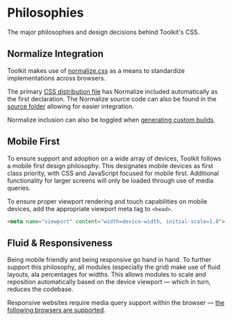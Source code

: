 # Philosophies #

The major philosophies and design decisions behind Toolkit's CSS.

## Normalize Integration ##

Toolkit makes use of [normalize.css](http://necolas.github.io/normalize.css) as a means to standardize implementations across browsers.

The primary [CSS distribution file](../../setup/getting-started.md#distribution-files) has Normalize included automatically as the first declaration. The Normalize source code can also be found in the [source folder](../../setup/getting-started.md#source-files) allowing for easier integration.

Normalize inclusion can also be toggled when [generating custom builds](../../setup/custom-builds.md#normalize-integration).

## Mobile First ##

To ensure support and adoption on a wide array of devices, Toolkit follows a mobile first design philosophy. This designates mobile devices as first class priority, with CSS and JavaScript focused for mobile first. Additional functionality for larger screens will only be loaded through use of media queries.

To ensure proper viewport rendering and touch capabilities on mobile devices, add the appropriate viewport meta tag to `<head>`.

```html
<meta name="viewport" content="width=device-width, initial-scale=1.0">
```

## Fluid & Responsiveness ##

Being mobile friendly and being responsive go hand in hand. To further support this philosophy, all modules (especially the grid) make use of fluid layouts, ala percentages for widths. This allows modules to scale and reposition automatically based on the device viewport &mdash; which in turn, reduces the codebase.

Responsive websites require media query support within the browser &mdash; [the following browsers are supported](../../support/compatibility.md).
